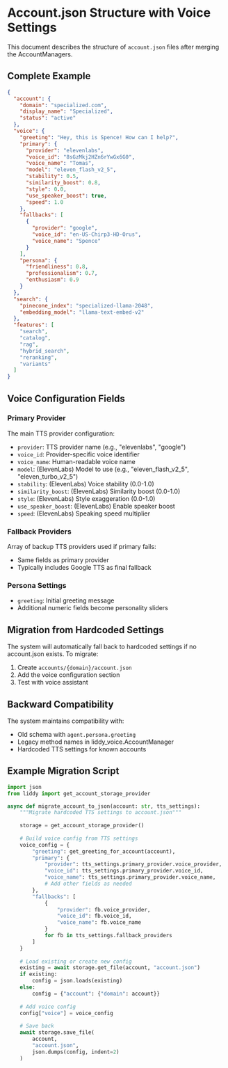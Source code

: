 # Account.json Structure with Voice Settings

This document describes the structure of `account.json` files after merging the AccountManagers.

## Complete Example

```json
{
  "account": {
    "domain": "specialized.com",
    "display_name": "Specialized",
    "status": "active"
  },
  "voice": {
    "greeting": "Hey, this is Spence! How can I help?",
    "primary": {
      "provider": "elevenlabs",
      "voice_id": "8sGzMkj2HZn6rYwGx6G0",
      "voice_name": "Tomas",
      "model": "eleven_flash_v2_5",
      "stability": 0.5,
      "similarity_boost": 0.8,
      "style": 0.0,
      "use_speaker_boost": true,
      "speed": 1.0
    },
    "fallbacks": [
      {
        "provider": "google",
        "voice_id": "en-US-Chirp3-HD-Orus",
        "voice_name": "Spence"
      }
    ],
    "persona": {
      "friendliness": 0.8,
      "professionalism": 0.7,
      "enthusiasm": 0.9
    }
  },
  "search": {
    "pinecone_index": "specialized-llama-2048",
    "embedding_model": "llama-text-embed-v2"
  },
  "features": [
    "search",
    "catalog",
    "rag",
    "hybrid_search",
    "reranking",
    "variants"
  ]
}
```

## Voice Configuration Fields

### Primary Provider
The main TTS provider configuration:
- `provider`: TTS provider name (e.g., "elevenlabs", "google")
- `voice_id`: Provider-specific voice identifier
- `voice_name`: Human-readable voice name
- `model`: (ElevenLabs) Model to use (e.g., "eleven_flash_v2_5", "eleven_turbo_v2_5")
- `stability`: (ElevenLabs) Voice stability (0.0-1.0)
- `similarity_boost`: (ElevenLabs) Similarity boost (0.0-1.0)
- `style`: (ElevenLabs) Style exaggeration (0.0-1.0)
- `use_speaker_boost`: (ElevenLabs) Enable speaker boost
- `speed`: (ElevenLabs) Speaking speed multiplier

### Fallback Providers
Array of backup TTS providers used if primary fails:
- Same fields as primary provider
- Typically includes Google TTS as final fallback

### Persona Settings
- `greeting`: Initial greeting message
- Additional numeric fields become personality sliders

## Migration from Hardcoded Settings

The system will automatically fall back to hardcoded settings if no account.json exists. To migrate:

1. Create `accounts/{domain}/account.json`
2. Add the voice configuration section
3. Test with voice assistant

## Backward Compatibility

The system maintains compatibility with:
- Old schema with `agent.persona.greeting`
- Legacy method names in liddy_voice.AccountManager
- Hardcoded TTS settings for known accounts

## Example Migration Script

```python
import json
from liddy import get_account_storage_provider

async def migrate_account_to_json(account: str, tts_settings):
    """Migrate hardcoded TTS settings to account.json"""
    
    storage = get_account_storage_provider()
    
    # Build voice config from TTS settings
    voice_config = {
        "greeting": get_greeting_for_account(account),
        "primary": {
            "provider": tts_settings.primary_provider.voice_provider,
            "voice_id": tts_settings.primary_provider.voice_id,
            "voice_name": tts_settings.primary_provider.voice_name,
            # Add other fields as needed
        },
        "fallbacks": [
            {
                "provider": fb.voice_provider,
                "voice_id": fb.voice_id,
                "voice_name": fb.voice_name
            }
            for fb in tts_settings.fallback_providers
        ]
    }
    
    # Load existing or create new config
    existing = await storage.get_file(account, "account.json")
    if existing:
        config = json.loads(existing)
    else:
        config = {"account": {"domain": account}}
    
    # Add voice config
    config["voice"] = voice_config
    
    # Save back
    await storage.save_file(
        account,
        "account.json",
        json.dumps(config, indent=2)
    )
```